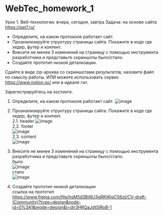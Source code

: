 # WebTec_homework_1
Урок 1. Веб-технологии: вчера, сегодня, завтра
Задача: на основе сайта https://pet7.ru/
- Определите, на каком протоколе работает сайт.
- Проанализируйте структуру страницы сайта. Покажите в коде где хедер, футер и контент.
- Внесите не менее 3 изменений на страницу с помощью инструмента разработчика и представьте скриншоты было/стало.
- Создайте прототип низкой детализации.

Сдайте в виде zip-архива со скриншотами результатов, назовите файл по смыслу работы. ИЛИ можете использовать сервис https://www.notion.so/ или в идеале гит.

Зарегистрируйтесь на хостинге.

1. Определите, на каком протоколе работает сайт.
![image](https://github.com/ipvoroshilov/WebTec_homework_1/assets/110758475/e997c5d7-054e-43a6-ba54-659090b1b3e7)

2. Проанализируйте структуру страницы сайта. Покажите в коде где хедер, футер и контент. <br>
2.1. header
![image](https://github.com/ipvoroshilov/WebTec_homework_1/assets/110758475/b1b3b874-0499-4954-a4b5-1b1cac4c8d02) <br>
2.2. footer <br>
![image](https://github.com/ipvoroshilov/WebTec_homework_1/assets/110758475/d03c5716-94f2-4698-be83-83ce777728c3) <br>
2.3. content   <br>
![image](https://github.com/ipvoroshilov/WebTec_homework_1/assets/110758475/3abf6461-76d3-4bae-ba42-08665cf90c08)<br>
3. Внесите не менее 3 изменений на страницу с помощью инструмента разработчика и представьте скриншоты было/стало.<br>
было<br>
![image](https://github.com/ipvoroshilov/WebTec_homework_1/assets/110758475/c7bdccf0-7318-41aa-bab7-572dfb5cfdff)<br>
стало<br>
![image](https://github.com/ipvoroshilov/WebTec_homework_1/assets/110758475/7486b385-0c01-4df9-a3d2-2d2ead924797)<br>
4. Создайте прототип низкой детализации<br>
ссылка на прототип<br>
https://www.figma.com/file/hsM5d3BiWJ3gRKWjqC56zt/CV-draft-(Community)?type=design&node-id=0%3A1&mode=design&t=dir3HRQaJdtSIRoB-1
